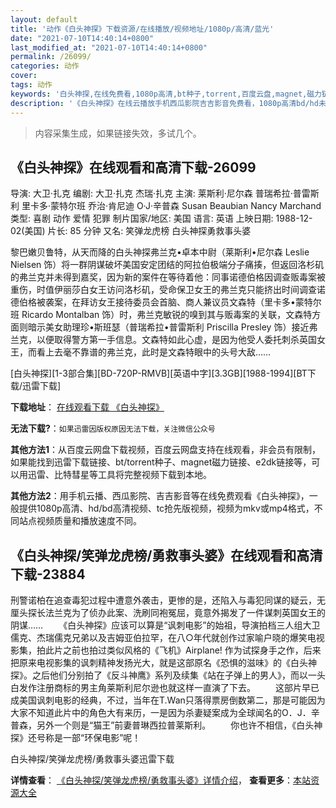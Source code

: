 ```yaml
---
layout: default
title: '动作《白头神探》下载资源/在线播放/视频地址/1080p/高清/蓝光'
date: "2021-07-10T14:40:14+0800"
last_modified_at: "2021-07-10T14:40:14+0800"
permalink: /26099/
categories: 动作
cover:
tags: 动作
keywords: '白头神探,在线免费看,1080p高清,bt种子,torrent,百度云盘,magnet,磁力链,迅雷下载资源'
description: '《白头神探》在线云播放手机西瓜影院吉吉影音免费看，1080p高清bd/hd未删减完整版和tc抢先枪版，mkv/mp4格式，附带bt/torrent种子、magnet/磁力链、百度云盘、网盘资源迅雷下载链接'
---
```


>内容采集生成，如果链接失效，多试几个。


## 《白头神探》在线观看和高清下载-26099

导演: 大卫·扎克 编剧: 大卫·扎克 杰瑞·扎克 主演: 莱斯利·尼尔森 普瑞希拉·普雷斯利 里卡多·蒙特尔班 乔治·肯尼迪 O·J·辛普森 Susan Beaubian Nancy Marchand 类型: 喜剧 动作 爱情 犯罪 制片国家/地区: 美国 语言: 英语 上映日期: 1988-12-02(美国) 片长: 85 分钟 又名: 笑弹龙虎榜 白头神探勇救事头婆

黎巴嫩贝鲁特，从天而降的白头神探弗兰克•卓本中尉（莱斯利•尼尔森 Leslie Nielsen 饰）将一群阴谋破坏美国安定团结的阿拉伯极端分子痛揍，但返回洛杉矶的弗兰克并未得到嘉奖，因为新的案件在等待着他：同事诺德伯格因调查贩毒案被重伤，时值伊丽莎白女王访问洛杉矶，受命保卫女王的弗兰克只能挤出时间调查诺德伯格被袭案，在拜访女王接待委员会首脑、商人兼议员文森特（里卡多•蒙特尔班 Ricardo Montalban 饰）时，弗兰克敏锐的嗅到其与贩毒案的关联，文森特方面则暗示美女助理珍•斯班瑟（普瑞希拉•普雷斯利 Priscilla Presley 饰）接近弗兰克，以便取得警方第一手信息。文森特如此心虚，是因为他受人委托刺杀英国女王，而看上去毫不靠谱的弗兰克，此时是文森特眼中的头号大敌……


[白头神探][1-3部合集][BD-720P-RMVB][英语中字][3.3GB][1988-1994][BT下载/迅雷下载]

**下载地址**： [在线观看下载 《白头神探》](https://www.btdx8.com/torrent/the_naked_gun_1988_1994.html) 


**无法下载?**：`如果迅雷因版权原因无法下载，关注微信公众号 `

**其他方法1**：从百度云网盘下载视频，百度云网盘支持在线观看，非会员有限制，如果能找到迅雷下载链接、bt/torrent种子、magnet磁力链接、e2dk链接等，可以用迅雷、比特彗星等工具将完整视频下载到本地。

**其他方法2**：用手机云播、西瓜影院、吉吉影音等在线免费观看《白头神探》，一般提供1080p高清、hd/bd高清视频、tc抢先版视频，视频为mkv或mp4格式，不同站点视频质量和播放速度不同。


## 《白头神探/笑弹龙虎榜/勇救事头婆》在线观看和高清下载-23884

刑警诺柏在追查毒犯过程中遭意外袭击，更惨的是，还陷入与毒犯同谋的疑云，无厘头探长法兰克为了侦办此案、洗刷同袍冤屈，竟意外揭发了一件谋刺英国女王的阴谋…… 　　《白头神探》应该可以算是&ldquo;讽刺电影”的始祖，导演拍档三人组大卫儒克、杰瑞儒克兄弟以及吉姆亚伯拉罕，在八○年代就创作过家喻户晓的爆笑电视影集，拍此片之前也拍过类似风格的《飞机》Airplane! 作为试探身手之作，后来把原来电视影集的讽刺精神发扬光大，就是这部原名《恐惧的滋味》的《白头神探》。之后他们分别拍了《反斗神鹰》系列及续集《站在子弹上的男人》，而以一头白发作注册商标的男主角莱斯利尼尔逊也就这样一直演了下去。 　　这部片早已成美国讽刺电影的经典，不过，当年在T.Wan只落得票房倒数第二，那是可能因为大家不知道此片中的角色大有来历，一是因为杀妻疑案成为全球闻名的O．J．辛普森，另外一个则是&ldquo;猫王”前妻普琳西拉普莱斯利。 　　你也许不相信，《白头神探》还号称是一部&ldquo;环保电影”呢！


白头神探/笑弹龙虎榜/勇救事头婆迅雷下载

**详情查看**： [《白头神探/笑弹龙虎榜/勇救事头婆》详情介绍](/movie/23884/)， **查看更多**：[本站资源大全](/movie/t/all/)

